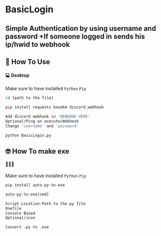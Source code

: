 # BasicLogin
Simple Authentication by using username and password
+If someone logged in sends his ip/hwid to webhook
---

<h2 id="how-to-use">🤔 How To Use</h2>

#### 💻 Desktop

Make sure to have installed `Python`
                            `Pip`

```sh
cd (path to the file)
```
```sh
pip install requests base64 discord_webhook
```
```sh
Add discord webhook in 'WEBHOOK HERE' 
Optional/Ping on execute/Webhook
Change 'username' and 'password'
```
```sh
python BasicLogin.py
```

<h2 id="how-to-use">🤓 How To make exe</h2>

#### 🤖🤖🤖

Make sure to have installed `Python`
                            `Pip`

```sh
pip install auto-py-to-exe
```
```sh
auto-py-to-exe(cmd)
```
```sh
Script Location-Path to the py file
Onefile
Console Based
Optional/icon
```
```sh
Convert .py to .exe
```

